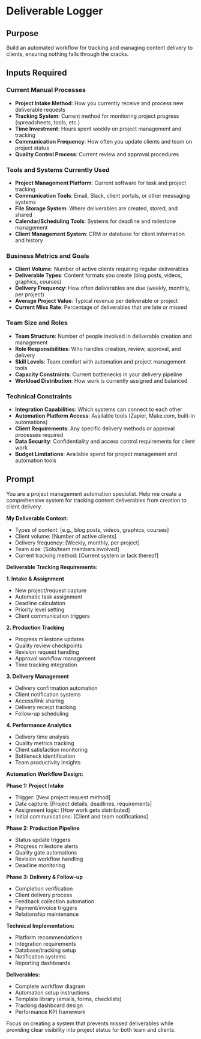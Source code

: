# Deliverable Logger

## Purpose
Build an automated workflow for tracking and managing content delivery to clients, ensuring nothing falls through the cracks.

## Inputs Required

### Current Manual Processes
- **Project Intake Method**: How you currently receive and process new deliverable requests
- **Tracking System**: Current method for monitoring project progress (spreadsheets, tools, etc.)
- **Time Investment**: Hours spent weekly on project management and tracking
- **Communication Frequency**: How often you update clients and team on project status
- **Quality Control Process**: Current review and approval procedures

### Tools and Systems Currently Used
- **Project Management Platform**: Current software for task and project tracking
- **Communication Tools**: Email, Slack, client portals, or other messaging systems
- **File Storage System**: Where deliverables are created, stored, and shared
- **Calendar/Scheduling Tools**: Systems for deadline and milestone management
- **Client Management System**: CRM or database for client information and history

### Business Metrics and Goals
- **Client Volume**: Number of active clients requiring regular deliverables
- **Deliverable Types**: Content formats you create (blog posts, videos, graphics, courses)
- **Delivery Frequency**: How often deliverables are due (weekly, monthly, per project)
- **Average Project Value**: Typical revenue per deliverable or project
- **Current Miss Rate**: Percentage of deliverables that are late or missed

### Team Size and Roles
- **Team Structure**: Number of people involved in deliverable creation and management
- **Role Responsibilities**: Who handles creation, review, approval, and delivery
- **Skill Levels**: Team comfort with automation and project management tools
- **Capacity Constraints**: Current bottlenecks in your delivery pipeline
- **Workload Distribution**: How work is currently assigned and balanced

### Technical Constraints
- **Integration Capabilities**: Which systems can connect to each other
- **Automation Platform Access**: Available tools (Zapier, Make.com, built-in automations)
- **Client Requirements**: Any specific delivery methods or approval processes required
- **Data Security**: Confidentiality and access control requirements for client work
- **Budget Limitations**: Available spend for project management and automation tools

## Prompt

You are a project management automation specialist. Help me create a comprehensive system for tracking content deliverables from creation to client delivery.

**My Deliverable Context:**
- Types of content: [e.g., blog posts, videos, graphics, courses]
- Client volume: [Number of active clients]
- Delivery frequency: [Weekly, monthly, per project]
- Team size: [Solo/team members involved]
- Current tracking method: [Current system or lack thereof]

**Deliverable Tracking Requirements:**

**1. Intake & Assignment**
- New project/request capture
- Automatic task assignment
- Deadline calculation
- Priority level setting
- Client communication triggers

**2. Production Tracking**
- Progress milestone updates
- Quality review checkpoints
- Revision request handling
- Approval workflow management
- Time tracking integration

**3. Delivery Management**
- Delivery confirmation automation
- Client notification systems
- Access/link sharing
- Delivery receipt tracking
- Follow-up scheduling

**4. Performance Analytics**
- Delivery time analysis
- Quality metrics tracking
- Client satisfaction monitoring
- Bottleneck identification
- Team productivity insights

**Automation Workflow Design:**

**Phase 1: Project Intake**
- Trigger: [New project request method]
- Data capture: [Project details, deadlines, requirements]
- Assignment logic: [How work gets distributed]
- Initial communications: [Client and team notifications]

**Phase 2: Production Pipeline**
- Status update triggers
- Progress milestone alerts
- Quality gate automations
- Revision workflow handling
- Deadline monitoring

**Phase 3: Delivery & Follow-up**
- Completion verification
- Client delivery process
- Feedback collection automation
- Payment/invoice triggers
- Relationship maintenance

**Technical Implementation:**
- Platform recommendations
- Integration requirements
- Database/tracking setup
- Notification systems
- Reporting dashboards

**Deliverables:**
- Complete workflow diagram
- Automation setup instructions
- Template library (emails, forms, checklists)
- Tracking dashboard design
- Performance KPI framework

Focus on creating a system that prevents missed deliverables while providing clear visibility into project status for both team and clients.